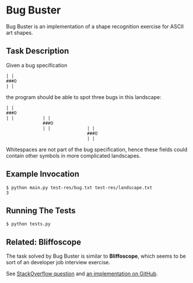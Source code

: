 # Bug Buster #
Bug Buster is an implementation of a shape recognition exercise for ASCII art shapes.

## Task Description ##

Given a bug specification

	| |
	###O
	| |


the program should be able to spot three bugs in this landscape:

                                       
    | |                                
    ###O                               
    | |           | |                  
                  ###O                 
                  | |              | | 
                                   ###O
                                   | | 


Whitespaces are not part of the bug specification, hence these fields could contain other symbols in more complicated landscapes.

## Example Invocation ##

    $ python main.py test-res/bug.txt test-res/landscape.txt 
    3

## Running The Tests ##

    $ python tests.py

## Related: Bliffoscope ##

The task solved by Bug Buster is similar to **Bliffoscope**, which seems to be sort of an developer job interview exercise.

See [StackOverflow question](https://stackoverflow.com/questions/14246120/locate-an-ascii-art-image-inside-a-body-of-text-with-a-certain-toleration-for-er) and [an implementation on GitHub](https://github.com/samhart/bliffoscope).
